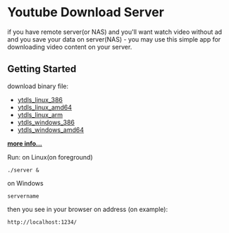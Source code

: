# Youtube Download Server

if you have remote server(or NAS) and you'll want watch video without ad and you save your data on server(NAS) - you may use this simple app for downloading video content on your server.

## Getting Started

download binary file:
- [ytdls_linux_386](https://github.com/ulvham/youtube_dl_server/releases/download/v1/ytdls_linux_386)
- [ytdls_linux_amd64](https://github.com/ulvham/youtube_dl_server/releases/download/v1/ytdls_linux_amd64)
- [ytdls_linux_arm](https://github.com/ulvham/youtube_dl_server/releases/download/v1/ytdls_linux_arm)
- [ytdls_windows_386](https://github.com/ulvham/youtube_dl_server/releases/download/v1/ytdls_windows_386.exe)
- [ytdls_windows_amd64](https://github.com/ulvham/youtube_dl_server/releases/download/v1/ytdls_windows_amd64.exe)

[**more info...**](https://github.com/ulvham/youtube_dl_server/releases)

Run:
on Linux(on foreground)
~~~
./server &
~~~
on Windows
~~~
servername
~~~
then you see in your browser on address (on example):
~~~
http://localhost:1234/
~~~
